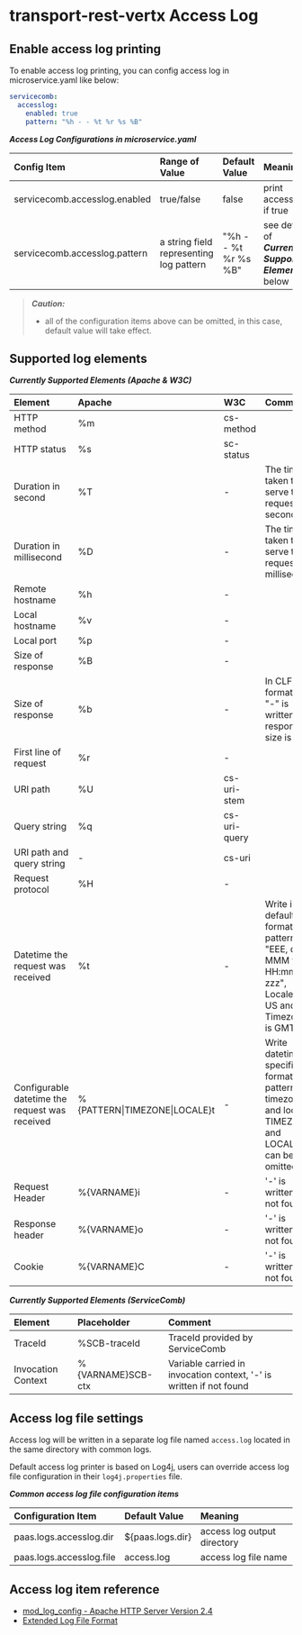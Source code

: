 # transport-rest-vertx Access Log

## Enable access log printing

To enable access log printing, you can config access log in microservice.yaml like below:
```yaml
servicecomb:
  accesslog:
    enabled: true
    pattern: "%h - - %t %r %s %B"
```

***Access Log Configurations in microservice.yaml***

| Config Item | Range of Value | Default Value | Meaning |
| :---------- | :------------- | :------------ | :------ |
| servicecomb.accesslog.enabled | true/false | false | print access log if true |
| servicecomb.accesslog.pattern | a string field representing log pattern | "%h - - %t %r %s %B" | see details of ***Currently Supported Elements*** below |

> ***Caution:***
> - all of the configuration items above can be omitted, in this case, default value will take effect.

## Supported log elements

***Currently Supported Elements (Apache & W3C)***

| Element | Apache | W3C | Comment |
| :----   | :----- | :-- | :------ |
| HTTP method | %m  | cs-method | |
| HTTP status | %s  | sc-status | |
| Duration in second | %T  | - | The time taken to serve the request, in seconds |
| Duration in millisecond | %D  | - | The time taken to serve the request, in millisecond |
| Remote hostname | %h  | - | |
| Local hostname | %v  | - |  |
| Local port | %p  | - |  |
| Size of response | %B | - | |
| Size of response | %b | - | In CLF format, i.e. "-" is written if response size is 0 |
| First line of request | %r  | - | |
| URI path | %U | cs-uri-stem | |
| Query string | %q | cs-uri-query | |
| URI path and query string | - | cs-uri | |
| Request protocol | %H | - | |
| Datetime the request was received | %t | - | Write in default format, i.e. pattern is "EEE, dd MMM yyyy HH:mm:ss zzz", Locale is US and Timezone is GMT |
| Configurable datetime the request was received | %{PATTERN&#x7C;TIMEZONE&#x7C;LOCALE}t | - | Write datetime in specified format pattern, timezone and locale. TIMEZONE and LOCALE can be omitted |
| Request Header | %{VARNAME}i  | - | '-' is written if not found |
| Response header | %{VARNAME}o  | - | '-' is written if not found |
| Cookie | %{VARNAME}C  | - | '-' is written if not found |

***Currently Supported Elements (ServiceComb)***

| Element | Placeholder | Comment |
| :----   | :---------- | :------ |
| TraceId | %SCB-traceId | TraceId provided by ServiceComb |
| Invocation Context | %{VARNAME}SCB-ctx | Variable carried in invocation context, '-' is written if not found | 

## Access log file settings

Access log will be written in a separate log file named `access.log` located in the same directory with common logs.

Default access log printer is based on Log4j, users can override access log file configuration in their `log4j.properties` file.

***Common access log file configuration items***

| Configuration Item | Default Value | Meaning |
| :----------------- | :------------ | :------ |
| paas.logs.accesslog.dir | ${paas.logs.dir} | access log output directory |
| paas.logs.accesslog.file | access.log | access log file name |

## Access log item reference

- [mod_log_config - Apache HTTP Server Version 2.4](http://httpd.apache.org/docs/2.4/en/mod/mod_log_config.html)
- [Extended Log File Format](https://www.w3.org/TR/WD-logfile.html)
